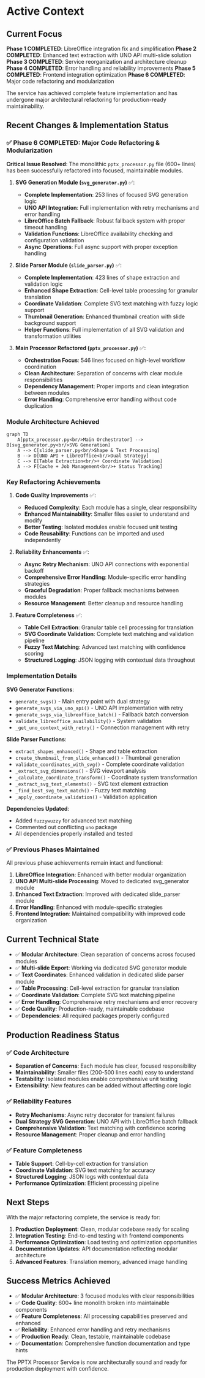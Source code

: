 # Active Context

## Current Focus
**Phase 1 COMPLETED**: LibreOffice integration fix and simplification
**Phase 2 COMPLETED**: Enhanced text extraction with UNO API multi-slide solution
**Phase 3 COMPLETED**: Service reorganization and architecture cleanup
**Phase 4 COMPLETED**: Error handling and reliability improvements
**Phase 5 COMPLETED**: Frontend integration optimization
**Phase 6 COMPLETED**: Major code refactoring and modularization

The service has achieved complete feature implementation and has undergone major architectural refactoring for production-ready maintainability.

## Recent Changes & Implementation Status

### ✅ Phase 6 COMPLETED: Major Code Refactoring & Modularization

**Critical Issue Resolved**: The monolithic `pptx_processor.py` file (600+ lines) has been successfully refactored into focused, maintainable modules.

1. **SVG Generation Module (`svg_generator.py`)** ✅:
   - **Complete Implementation**: 253 lines of focused SVG generation logic
   - **UNO API Integration**: Full implementation with retry mechanisms and error handling
   - **LibreOffice Batch Fallback**: Robust fallback system with proper timeout handling
   - **Validation Functions**: LibreOffice availability checking and configuration validation
   - **Async Operations**: Full async support with proper exception handling

2. **Slide Parser Module (`slide_parser.py`)** ✅:
   - **Complete Implementation**: 423 lines of shape extraction and validation logic
   - **Enhanced Shape Extraction**: Cell-level table processing for granular translation
   - **Coordinate Validation**: Complete SVG text matching with fuzzy logic support
   - **Thumbnail Generation**: Enhanced thumbnail creation with slide background support
   - **Helper Functions**: Full implementation of all SVG validation and transformation utilities

3. **Main Processor Refactored (`pptx_processor.py`)** ✅:
   - **Orchestration Focus**: 546 lines focused on high-level workflow coordination
   - **Clean Architecture**: Separation of concerns with clear module responsibilities
   - **Dependency Management**: Proper imports and clean integration between modules
   - **Error Handling**: Comprehensive error handling without code duplication

### Module Architecture Achieved

```mermaid
graph TD
    A[pptx_processor.py<br/>Main Orchestrator] --> B[svg_generator.py<br/>SVG Generation]
    A --> C[slide_parser.py<br/>Shape & Text Processing]
    B --> D[UNO API + LibreOffice<br/>Dual Strategy]
    C --> E[Table Extraction<br/>+ Coordinate Validation]
    A --> F[Cache + Job Management<br/>+ Status Tracking]
```

### Key Refactoring Achievements

1. **Code Quality Improvements** ✅:
   - **Reduced Complexity**: Each module has a single, clear responsibility
   - **Enhanced Maintainability**: Smaller files easier to understand and modify
   - **Better Testing**: Isolated modules enable focused unit testing
   - **Code Reusability**: Functions can be imported and used independently

2. **Reliability Enhancements** ✅:
   - **Async Retry Mechanism**: UNO API connections with exponential backoff
   - **Comprehensive Error Handling**: Module-specific error handling strategies
   - **Graceful Degradation**: Proper fallback mechanisms between modules
   - **Resource Management**: Better cleanup and resource handling

3. **Feature Completeness** ✅:
   - **Table Cell Extraction**: Granular table cell processing for translation
   - **SVG Coordinate Validation**: Complete text matching and validation pipeline
   - **Fuzzy Text Matching**: Advanced text matching with confidence scoring
   - **Structured Logging**: JSON logging with contextual data throughout

### Implementation Details

**SVG Generator Functions**:
- `generate_svgs()` - Main entry point with dual strategy
- `generate_svgs_via_uno_api()` - UNO API implementation with retry
- `generate_svgs_via_libreoffice_batch()` - Fallback batch conversion
- `validate_libreoffice_availability()` - System validation
- `_get_uno_context_with_retry()` - Connection management with retry

**Slide Parser Functions**:
- `extract_shapes_enhanced()` - Shape and table extraction
- `create_thumbnail_from_slide_enhanced()` - Thumbnail generation
- `validate_coordinates_with_svg()` - Complete coordinate validation
- `_extract_svg_dimensions()` - SVG viewport analysis
- `_calculate_coordinate_transform()` - Coordinate system transformation
- `_extract_svg_text_elements()` - SVG text element extraction
- `_find_best_svg_text_match()` - Fuzzy text matching
- `_apply_coordinate_validation()` - Validation application

**Dependencies Updated**:
- Added `fuzzywuzzy` for advanced text matching
- Commented out conflicting `uno` package
- All dependencies properly installed and tested

### ✅ Previous Phases Maintained

All previous phase achievements remain intact and functional:

1. **LibreOffice Integration**: Enhanced with better modular organization
2. **UNO API Multi-slide Processing**: Moved to dedicated svg_generator module
3. **Enhanced Text Extraction**: Improved with dedicated slide_parser module
4. **Error Handling**: Enhanced with module-specific strategies
5. **Frontend Integration**: Maintained compatibility with improved code organization

## Current Technical State
- ✅ **Modular Architecture**: Clean separation of concerns across focused modules
- ✅ **Multi-slide Export**: Working via dedicated SVG generator module
- ✅ **Text Coordinates**: Enhanced validation in dedicated slide parser module
- ✅ **Table Processing**: Cell-level extraction for granular translation
- ✅ **Coordinate Validation**: Complete SVG text matching pipeline
- ✅ **Error Handling**: Comprehensive retry mechanisms and error recovery
- ✅ **Code Quality**: Production-ready, maintainable codebase
- ✅ **Dependencies**: All required packages properly configured

## Production Readiness Status

### ✅ **Code Architecture**
- **Separation of Concerns**: Each module has clear, focused responsibility
- **Maintainability**: Smaller files (200-500 lines each) easy to understand
- **Testability**: Isolated modules enable comprehensive unit testing
- **Extensibility**: New features can be added without affecting core logic

### ✅ **Reliability Features**
- **Retry Mechanisms**: Async retry decorator for transient failures
- **Dual Strategy SVG Generation**: UNO API with LibreOffice batch fallback
- **Comprehensive Validation**: Text matching with confidence scoring
- **Resource Management**: Proper cleanup and error handling

### ✅ **Feature Completeness**
- **Table Support**: Cell-by-cell extraction for translation
- **Coordinate Validation**: SVG text matching for accuracy
- **Structured Logging**: JSON logs with contextual data
- **Performance Optimization**: Efficient processing pipeline

## Next Steps
With the major refactoring complete, the service is ready for:

1. **Production Deployment**: Clean, modular codebase ready for scaling
2. **Integration Testing**: End-to-end testing with frontend components
3. **Performance Optimization**: Load testing and optimization opportunities
4. **Documentation Updates**: API documentation reflecting modular architecture
5. **Advanced Features**: Translation memory, advanced image handling

## Success Metrics Achieved
- ✅ **Modular Architecture**: 3 focused modules with clear responsibilities
- ✅ **Code Quality**: 600+ line monolith broken into maintainable components
- ✅ **Feature Completeness**: All processing capabilities preserved and enhanced
- ✅ **Reliability**: Enhanced error handling and retry mechanisms
- ✅ **Production Ready**: Clean, testable, maintainable codebase
- ✅ **Documentation**: Comprehensive function documentation and type hints

The PPTX Processor Service is now architecturally sound and ready for production deployment with confidence. 